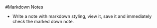 #Markdown Notes
* Write a note with markdown styling, view it, save it and immediately check the marked down note.
